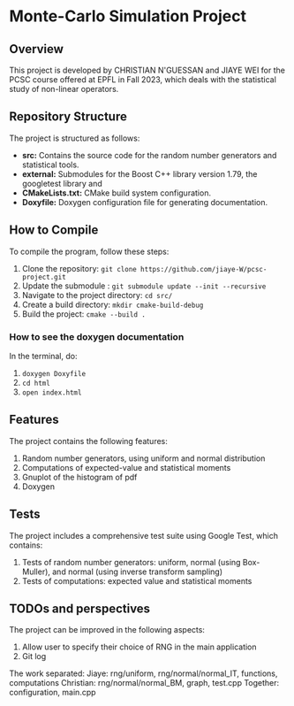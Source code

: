 # Monte-Carlo Simulation Project

## Overview
This project is developed by CHRISTIAN N'GUESSAN and JIAYE WEI for the PCSC course offered at EPFL in Fall 2023, which deals with the statistical study of non-linear operators.

## Repository Structure
The project is structured as follows:

- **src:** Contains the source code for the random number generators and statistical tools.
- **external:** Submodules for the Boost C++ library version 1.79, the googletest library and 
- **CMakeLists.txt:** CMake build system configuration.
- **Doxyfile:** Doxygen configuration file for generating documentation.

## How to Compile
To compile the program, follow these steps:

1. Clone the repository: `git clone https://github.com/jiaye-W/pcsc-project.git`
2. Update the submodule : `git submodule update --init --recursive`
3. Navigate to the project directory: `cd src/`
4. Create a build directory: `mkdir cmake-build-debug`
5. Build the project: `cmake --build .`

### How to see the doxygen documentation
In the terminal, do:
1. `doxygen Doxyfile`
2. `cd html`
3. `open index.html`

## Features
The project contains the following features:
1. Random number generators, using uniform and normal distribution
2. Computations of expected-value and statistical moments
3. Gnuplot of the histogram of pdf
4. Doxygen

## Tests
The project includes a comprehensive test suite using Google Test, which contains:
1. Tests of random number generators: uniform, normal (using Box-Muller), and normal (using inverse transform sampling)
2. Tests of computations: expected value and statistical moments

## TODOs and perspectives
The project can be improved in the following aspects:
1. Allow user to specify their choice of RNG in the main application
2. Git log

The work separated:
Jiaye: rng/uniform, rng/normal/normal_IT, functions, computations
Christian: rng/normal/normal_BM, graph, test.cpp
Together: configuration, main.cpp
